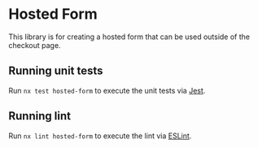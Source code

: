 # Hosted Form

This library is for creating a hosted form that can be used outside of the checkout page.

## Running unit tests

Run `nx test hosted-form` to execute the unit tests via [Jest](https://jestjs.io).

## Running lint

Run `nx lint hosted-form` to execute the lint via [ESLint](https://eslint.org/).

